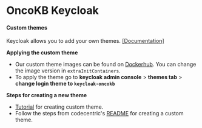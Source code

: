 # OncoKB Keycloak

#### Custom themes

Keycloak allows you to add your own themes. [[Documentation]](https://www.keycloak.org/docs/latest/server_development/#_themes)

**Applying the custom theme**

- Our custom theme images can be found on [Dockerhub](https://hub.docker.com/r/oncokb/keycloak). You can change the image version in `extraInitContainers`.
- To apply the theme go to **keycloak admin console** > **themes tab** > **change login theme to `keycloak-oncokb`**

**Steps for creating a new theme**

- [Tutorial](https://www.baeldung.com/spring-keycloak-custom-themes) for creating custom theme.
- Follow the steps from codecentric's [README](https://github.com/codecentric/helm-charts/tree/master/charts/keycloak#providing-a-custom-theme) for creating a custom theme.
